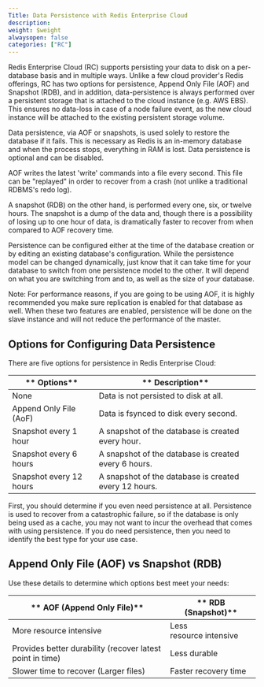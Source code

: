 ```yaml
---
Title: Data Persistence with Redis Enterprise Cloud
description: 
weight: $weight
alwaysopen: false
categories: ["RC"]
---
```

Redis Enterprise Cloud (RC) supports persisting your data to disk on a
per-database basis and in multiple ways. Unlike a few cloud provider's
Redis offerings, RC has two options for persistence, Append Only File
(AOF) and Snapshot (RDB), and in addition, data-persistence is always
performed over a persistent storage that is attached to the cloud
instance (e.g. AWS EBS). This ensures no data-loss in case of a node
failure event, as the new cloud instance will be attached to the
existing persistent storage volume.

Data persistence, via AOF or snapshots, is used solely to restore the
database if it fails. This is necessary as Redis is an in-memory
database and when the process stops, everything in RAM is lost. Data
persistence is optional and can be disabled.

AOF writes the latest 'write' commands into a file every second. This
file can be "replayed" in order to recover from a crash (not unlike a
traditional RDBMS's redo log).

A snapshot (RDB) on the other hand, is performed every one, six, or
twelve hours. The snapshot is a dump of the data and, though there is a
possibility of losing up to one hour of data, is dramatically faster to
recover from when compared to AOF recovery time.

Persistence can be configured either at the time of the database
creation or by editing an existing database's configuration. While the
persistence model can be changed dynamically, just know that it can take
time for your database to switch from one persistence model to the
other. It will depend on what you are switching from and to, as well as
the size of your database.

Note: For performance reasons, if you are going to be using AOF, it is
highly recommended you make sure replication is enabled for that
database as well. When these two features are enabled, persistence will
be done on the slave instance and will not reduce the performance of the
master.

## Options for Configuring Data Persistence

There are five options for persistence in Redis Enterprise Cloud:

| ** Options** | ** Description** |
|------------|-----------------|
| None | Data is not persisted to disk at all. |
| Append Only File (AoF) | Data is fsynced to disk every second. |
| Snapshot every 1 hour | A snapshot of the database is created every hour. |
| Snapshot every 6 hours | A snapshot of the database is created every 6 hours. |
| Snapshot every 12 hours | A snapshot of the database is created every 12 hours. |

First, you should determine if you even need persistence at all.
Persistence is used to recover from a catastrophic failure, so if the
database is only being used as a cache, you may not want to incur the
overhead that comes with using persistence. If you do need persistence,
then you need to identify the best type for your use case.

## Append Only File (AOF) vs Snapshot (RDB)

Use these details to determine which options best meet your needs:

| ** AOF (Append Only File)** | ** RDB (Snapshot)** |
|------------|-----------------|
| More resource intensive | Less resource intensive |
| Provides better durability (recover latest point in time) | Less durable |
| Slower time to recover (Larger files) | Faster recovery time |
